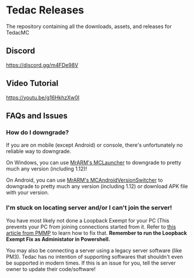 # Tedac Releases
The repository containing all the downloads, assets, and releases for TedacMC

## Discord
https://discord.gg/m4FDe98V

## Video Tutorial
https://youtu.be/g16HkhzXw0I

## FAQs and Issues

### How do I downgrade?
If you are on mobile (except Android) or console, there's unfortunately no reliable way to downgrade.

On Windows, you can use [MrARM's MCLauncher](https://github.com/MCMrARM/mc-w10-version-launcher/releases/tag/0.4.0) to downgrade to pretty much any version (including 1.12)!

On Android, you can use [MrARM's MCAndroidVersionSwitcher](https://github.com/MCMrARM/mc-android-version-switcher) to downgrade to pretty much any version (including 1.12) or download APK file with your version.

### I'm stuck on locating server and/or I can't join the server!
You have most likely not done a Loopback Exempt for your PC (This prevents your PC from joining connections started from it. Refer to [this article from PMMP](https://doc.pmmp.io/en/rtfd/faq/connecting/win10localhostcantconnect.html) to learn how to fix that. __Remember to run the Loopback Exempt Fix as __Administator__ in Powershell.__

You may also be connecting a server using a legacy server software (like PM3). Tedac has no intention of supporting softwares that shouldn't even be supported in modern times. If this is an issue for you, tell the server owner to update their code/software!
